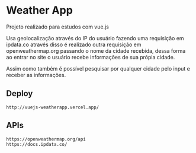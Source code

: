 # Weather App

Projeto realizado para estudos com vue.js

Usa geolocalização através do IP do usuário fazendo uma requisição em ipdata.co
através disso é realizado outra requisição em openweathermap.org passando o nome
da cidade recebida, dessa forma ao entrar no site o usuário recebe informações
de sua própia cidade.

Assim como também é possível pesquisar por qualquer cidade pelo input e receber as informações.


## Deploy
```
http://vuejs-weatherapp.vercel.app/
```

## APIs
```
https://openweathermap.org/api
https://docs.ipdata.co/

```
